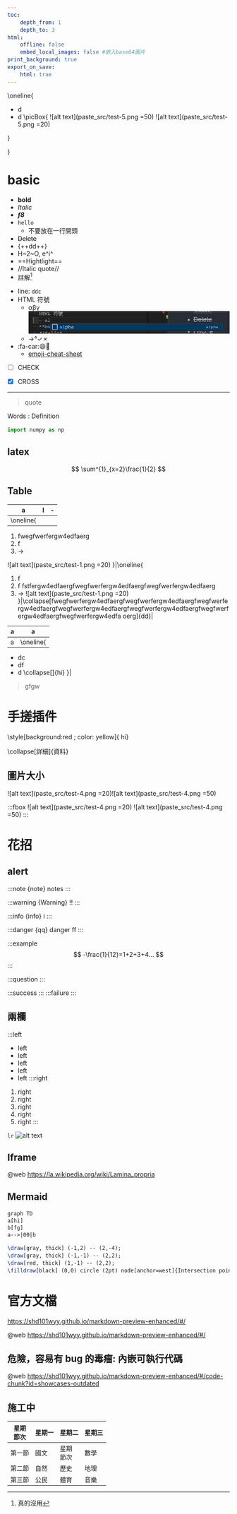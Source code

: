 ```yaml
---
toc:
    depth_from: 1
    depth_to: 3
html:
    offline: false
    embed_local_images: false #嵌入base64圖片
print_background: true
export_on_save:
    html: true
---
```






\oneline{
- d
- d
\picBox{
    ![alt text](paste_src/test-5.png =50)
        ![alt text](paste_src/test-5.png =20)

}


}



# basic 

- **bold**
- *Italic*
- ***f8***
- ```hello```
  - 不要放在一行開頭
- ~~Delete~~
- {++dd++}
- H~2~O, e^i^
- ==Hightlight==
- //Italic quote//
- 註解[^tag] 
[^tag]: 真的沒用
- line: ```ddc```
- HTML 符號
  - &alpha;&beta;&gamma; 
![alt text](paste_src/test-3.png)
  - &rarr;&deg;&check;&cross;
- :fa-car::smile::bus:
  - [emoji-cheat-sheet](https://github.com/ikatyang/emoji-cheat-sheet/blob/master/README.md )
- [ ] CHECK
- [x] CROSS



 


---

> quote 

Words
: Definition






```python 
import numpy as np
```





## latex 

$$
\sum^{1}_{x=2}\frac{1}{2}
$$



## Table







|a|l|-|
|-|-|-|
|\oneline{
1. fwegfwerfergw4edfaerg
2. f 
3. &rarr;

![alt text](paste_src/test-1.png =20)
}|\oneline{
1. f 
2. f fstfergw4edfaergfwegfwerfergw4edfaergfwegfwerfergw4edfaerg
3. &rarr;
![alt text](paste_src/test-1.png =20)
}|\collapse[fwegfwerfergw4edfaergfwegfwerfergw4edfaergfwegfwerfergw4edfaergfwegfwerfergw4edfaergfwegfwerfergw4edfaergfwegfwerfergw4edfaergfwegfwerfergw4edfa oerg]{dd}|



|a|a|
|-|-|
|a|\oneline{
- dc 
- df 
- d
\collapse[]{hi}
}| 


>gfgw


# 手搓插件 

\style[background:red ; color: yellow]{ hi}

\collapse[詳細]{資料}

## 圖片大小
![alt text](paste_src/test-4.png =20)![alt text](paste_src/test-4.png =50)

:::fbox 
![alt text](paste_src/test-4.png =20)
![alt text](paste_src/test-4.png =50)
:::


# 花招

## alert 

:::note {note}
notes
:::


:::warning {Warning}
!!
:::


:::info {info}
i
:::



:::danger
{qq}
danger
ff
:::



:::example
$$
-\frac{1}{12}=1+2+3+4...
$$
:::

:::question
:::

:::success
:::
:::failure
:::








## 兩欄 
:::left
- left 
- left 
- left 
- left 
- left 
:::right
1. right 
1. right 
1. right 
1. right 
1. right 
:::




 ```lr```
![alt text](paste_src/test-2.png)


## Iframe

@web https://la.wikipedia.org/wiki/Lamina_propria


## Mermaid 


```mermaid
graph TD 
a[hi] 
b[fg] 
a-->|00|b

```



```tikz
\draw[gray, thick] (-1,2) -- (2,-4);
\draw[gray, thick] (-1,-1) -- (2,2);
\draw[red, thick] (1,-1) -- (2,2);
\filldraw[black] (0,0) circle (2pt) node[anchor=west]{Intersection point};
```


# 官方文檔 
https://shd101wyy.github.io/markdown-preview-enhanced/#/ 

@web https://shd101wyy.github.io/markdown-preview-enhanced/#/

## 危險，容易有 bug 的毒瘤: 內嵌可執行代碼

@web https://shd101wyy.github.io/markdown-preview-enhanced/#/code-chunk?id=showcases-outdated



## 施工中 


<table class="diagonal">
    <thead>
        <tr>
            <th class="top-left">
                <div class="col-title">星期</div>
                <div class="row-title">節次</div>
            </th>
            <th>星期一</th>
            <th>星期二</th>
            <th>星期三</th>
        </tr>
    </thead>
    <tbody>
        <tr>
            <td>第一節</td>
            <td>國文</td>
            <td class="top-left">
                <div class="col-title">星期</div>
                <div class="row-title">節次</div>
            </td>
            <td>數學</td>
        </tr>
        <tr>
            <td>第二節</td>
            <td>自然</td>
            <td>歷史</td>
            <td>地理</td>
        </tr>
        <tr>
            <td>第三節</td>
            <td>公民</td>
            <td>體育</td>
            <td>音樂</td>
        </tr>
    </tbody>
</table>
